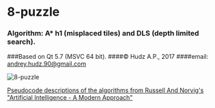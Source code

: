 # 8-puzzle
### Algorithm: A* h1 (misplaced tiles) and DLS (depth limited search). 
###Based on Qt 5.7 (MSVC 64 bit).
####© Hudz A.P., 2017
####email: andrey.hudz.90@gmail.com 

![8-puzzle](https://cloud.githubusercontent.com/assets/20702261/22398390/2b0ad3de-e590-11e6-8c36-567351eddaba.png)

[Pseudocode descriptions of the algorithms from Russell And Norvig's "Artificial Intelligence - A Modern Approach"](https://github.com/aimacode/aima-pseudocode)
